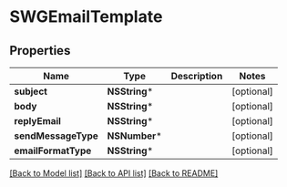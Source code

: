 # SWGEmailTemplate

## Properties
Name | Type | Description | Notes
------------ | ------------- | ------------- | -------------
**subject** | **NSString*** |  | [optional] 
**body** | **NSString*** |  | [optional] 
**replyEmail** | **NSString*** |  | [optional] 
**sendMessageType** | **NSNumber*** |  | [optional] 
**emailFormatType** | **NSString*** |  | [optional] 

[[Back to Model list]](../README.md#documentation-for-models) [[Back to API list]](../README.md#documentation-for-api-endpoints) [[Back to README]](../README.md)


